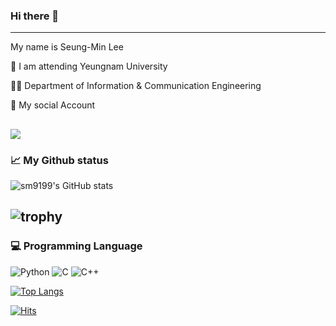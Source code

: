 ### Hi there 👋  
------------------------------------------------------------------------------------------
My name is Seung-Min Lee

🏫 I am attending Yeungnam University

👨‍🎓 Department of Information & Communication Engineering 

📲 My social Account 

<a href="https://www.instagram.com/s_mean04.06/" target="_blank"><img src="https://img.shields.io/badge/instagram-a18cd1?style=flat&logo=instagram&logoColor=white"/></a>
------------------------------------------------------------------------------------------
### 📈 My Github status
![sm9199's GitHub stats](https://github-readme-stats.vercel.app/api?username=sm9199&show_icons=true&theme=dracula)

![trophy](https://github-profile-trophy.vercel.app/?username=SeungMin-Lee)
----------------------------------------------------------------------------
### 💻 Programming Language
![Python](https://img.shields.io/badge/Python-3776AB.svg?&style=plastic&logo=Python&logoColor=white)
![C](https://img.shields.io/badge/Language-EA5455.svg?&style=plastic&logo=C&logoColor=white)
![C++](https://img.shields.io/badge/C++-9708CC.svg?&style=plastic&logo=C++&logoColor=white)

[![Top Langs](https://github-readme-stats.vercel.app/api/top-langs/?username=sm9199&layout=compact)](https://github.com/sm9199/github-readme-stats)

[![Hits](https://hits.seeyoufarm.com/api/count/incr/badge.svg?url=https%3A%2F%2Fgithub.com%2Fsm9199%2FBaekJoon-Online&count_bg=%23FBC2EB&title_bg=%23A6C1EE&icon=&icon_color=%23CECDCD&title=hits&edge_flat=false)](https://hits.seeyoufarm.com)




<!--
**sm9199/sm9199** is a ✨ _special_ ✨ repository because its `README.md` (this file) appears on your GitHub profile.

Here are some ideas to get you started:

- 🔭 I’m currently working on ...
- 🌱 I’m currently learning ...
- 👯 I’m looking to collaborate on ...
- 🤔 I’m looking for help with ...
- 💬 Ask me about ...
- 📫 How to reach me: ...
- 😄 Pronouns: ...
- ⚡ Fun fact: ...
-->
